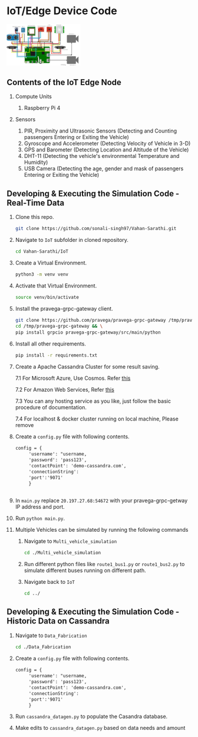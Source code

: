 # IoT/Edge Device Code

<img src="Images\RPI_prototype.png" alt="Raspberry Pi Node Prototype" width="200"/>

## Contents of the IoT Edge Node

1. Compute Units
   1. Raspberry Pi 4
   
2. Sensors
   1. PIR, Proximity and Ultrasonic Sensors (Detecting and Counting passengers Entering or Exiting the Vehicle)
   2. Gyroscope and Accelerometer (Detecting Velocity of Vehicle in 3-D)
   3. GPS and Barometer (Detecting Location and Altitude of the Vehicle)
   4. DHT-11 (Detecting the vehicle's environmental Temperature and Humidity)
   5. USB Camera (Detecting the age, gender and mask of passengers Entering or Exiting the Vehicle)

## Developing & Executing the Simulation Code - Real-Time Data

1. Clone this repo. 
    ``` bash
    git clone https://github.com/sonali-singh97/Vahan-Sarathi.git
    ```

2. Navigate to `IoT` subfolder in cloned repository.
    ``` bash 
    cd Vahan-Sarathi/IoT
    ```

3. Create a Virtual Environment.
    ``` bash 
    python3 -m venv venv
    ```

4. Activate that Virtual Environment.  
    ```bash
    source venv/bin/activate
    ```

5. Install the pravega-grpc-gateway client. 
    ``` bash 
    git clone https://github.com/pravega/pravega-grpc-gateway /tmp/pravega-grpc-gateway && \
    cd /tmp/pravega-grpc-gateway && \
    pip install grpcio pravega-grpc-gateway/src/main/python
    ```

6. Install all other requirements. 
    ``` bash 
    pip install -r requirements.txt
    ```

7. Create a Apache Cassandra Cluster for some result saving. 

    7.1 For Microsoft Azure, Use Cosmos. Refer [this](https://docs.microsoft.com/en-us/azure/managed-instance-apache-cassandra/create-cluster-portal)

    7.2 For Amazon Web Services, Refer [this](https://aws.amazon.com/quickstart/architecture/datastax-oss/)  

    7.3 You can any hosting service as you like, just follow the basic procedure of documentation. 

    7.4 For localhost & docker cluster running on local machine, Please remove 

8. Create a `config.py` file with following contents. 
    ``` python3 
    config = {
         'username': "username,
         'password': 'pass123',
         'contactPoint': 'demo-cassandra.com',
         'connectionString': 
         'port':'9071'
         }
         
9. In `main.py` replace `20.197.27.68:54672` with your pravega-grpc-getway IP address and port. 
    
10. Run `python main.py`. 

11. Multiple Vehicles can be simulated by running the following commands

    1. Navigate to `Multi_vehicle_simulation`
        ```bash
        cd ./Multi_vehicle_simulation
        ```
    2. Run different python files like `route1_bus1.py` or `route1_bus2.py` to simulate different buses running on different path.

    1. Navigate back to `IoT`
       ```bash
       cd ../
       ```


## Developing & Executing the Simulation Code - Historic Data on Cassandra


1. Navigate to `Data_Fabrication`
   ```bash
   cd ./Data_Fabrication
   ```

2. Create a `config.py` file with following contents. 
    ``` python3 
    config = {
         'username': "username,
         'password': 'pass123',
         'contactPoint': 'demo-cassandra.com',
         'connectionString': 
         'port':'9071'
         }

3. Run `cassandra_datagen.py` to populate the Casandra database.
    
4. Make edits to `cassandra_datagen.py` based on data needs and amount
